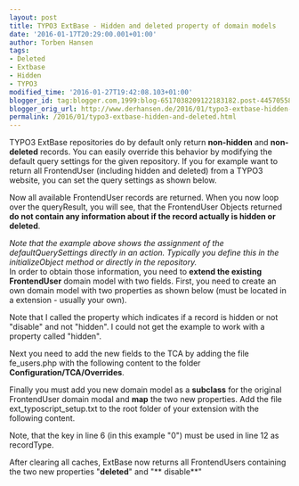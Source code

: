 ```yaml
---
layout: post
title: TYPO3 ExtBase - Hidden and deleted property of domain models
date: '2016-01-17T20:29:00.001+01:00'
author: Torben Hansen
tags:
- Deleted
- Extbase
- Hidden
- TYPO3
modified_time: '2016-01-27T19:42:08.103+01:00'
blogger_id: tag:blogger.com,1999:blog-6517038209122183182.post-4457055809154316057
blogger_orig_url: http://www.derhansen.de/2016/01/typo3-extbase-hidden-and-deleted.html
permalink: /2016/01/typo3-extbase-hidden-and-deleted.html
---
```


TYPO3 ExtBase repositories do by default only return **non-hidden** and **non-deleted** records. You can easily override
this behavior by modifying the default query settings for the given repository. If you for example want to return all
FrontendUser (including hidden and deleted) from a TYPO3 website, you can set the query settings as shown below.

Now all available FrontendUser records are returned. When you now loop over the queryResult, you will see, that the
FrontendUser Objects returned **do not contain any information about if the record actually is hidden or deleted**.

<script src="https://gist.github.com/derhansen/c24392b434bacded2b16.js"></script>

_Note that the example above shows the assignment of the defaultQuerySettings directly in an action. Typically you
define this in the initializeObject method or directly in the repository._  
In order to obtain those information, you need to **extend the existing FrontendUser** domain model with two fields.
First, you need to create an own domain model with two properties as shown below (must be located in a extension -
usually your own).  

<script src="https://gist.github.com/derhansen/e061663bfff063e0dda1.js"></script>

Note that I called the property which indicates if a record is hidden or not "disable" and not "hidden". I could not get
the example to work with a property called "hidden".

Next you need to add the new fields to the TCA by adding the file fe\_users.php with the following content to the
folder **Configuration/TCA/Overrides**.

<script src="https://gist.github.com/derhansen/5a68e54c7dc056f981a8.js"></script>

Finally you must add you new domain model as a **subclass** for the original FrontendUser domain modal and **map** the
two new properties. Add the file ext\_typoscript\_setup.txt to the root folder of your extension with the following
content.

<script src="https://gist.github.com/derhansen/589c29acac8a3eeab7db.js"></script>

Note, that the key in line 6 (in this example "0") must be used in line 12 as recordType.

After clearing all caches, ExtBase now returns all FrontendUsers containing the two new properties "**deleted**" and "**
disable**"